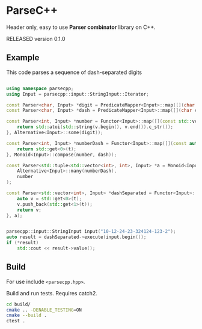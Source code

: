 # ParseC++

Header only, easy to use **Parser combinator** library on C++.

RELEASED version 0.1.0

## Example

This code parses a sequence of dash-separated digits

```cpp

using namespace parsecpp;
using Input = parsecpp::input::StringInput::Iterator;

const Parser<char, Input> *digit = PredicateMapper<Input>::map([](char c) { return std::isdigit(c); }); 
const Parser<char, Input> *dash = PredicateMapper<Input>::map([](char c) { return c == '-'; });

const Parser<int, Input> *number = Functor<Input>::map([](const std::vector<char> &v) { 
    return std::atoi(std::string(v.begin(), v.end()).c_str());
}, Alternative<Input>::some(digit));

const Parser<int, Input> *numberDash = Functor<Input>::map([](const auto &t) {
    return std::get<0>(t);
}, Monoid<Input>::compose(number, dash));

const Parser<std::tuple<std::vector<int>, int>, Input> *a = Monoid<Input>::compose(
    Alternative<Input>::many(numberDash),
    number
);

const Parser<std::vector<int>, Input> *dashSeparated = Functor<Input>::map([](const auto &t) {
    auto v = std::get<0>(t);
    v.push_back(std::get<1>(t));
    return v;
}, a);


parsecpp::input::StringInput input("10-12-24-23-324124-123-2");
auto result = dashSeparated->execute(input.begin());
if (*result)
    std::cout << result->value();
```

## Build

For use include `<parsecpp.hpp>`.

Build and run tests. Requires catch2.

```bash
cd build/
cmake .. -DENABLE_TESTING=ON
cmake --build .
ctest .
```
